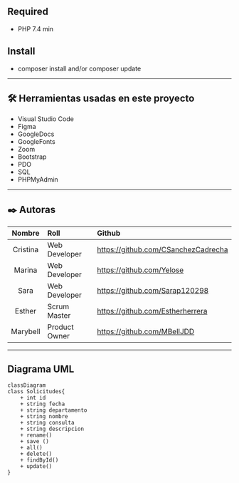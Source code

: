 ## Required

- PHP 7.4 min



## Install

- composer install and/or composer update


<hr>

## 🛠️ Herramientas usadas en este proyecto
<ul>
  <li>Visual Studio Code</li>
  <li>Figma</li>
  <li>GoogleDocs</li>
  <li>GoogleFonts</li>
  <li>Zoom</li>
  <li>Bootstrap</li>
  <li>PDO</li>
  <li>SQL</li>
  <li>PHPMyAdmin</li>
</ul>


<hr>

## ✒️ Autoras 

| Nombre | Roll | Github |
| :---: | :--- | :---
| Cristina | Web Developer| https://github.com/CSanchezCadrecha |
| Marina | Web Developer| https://github.com/Yelose |
| Sara | Web Developer | https://github.com/Sarap120298 |
| Esther | Scrum Master | https://github.com/Estherherrera |
| Marybell | Product Owner | https://github.com/MBellJDD |

<hr>

## Diagrama UML

``` mermaid
classDiagram
class Solicitudes{
    + int id
    + string fecha
    + string departamento
    + string nombre
    + string consulta
    + string descripcion 
    + rename()
    + save ()
    + all()
    + delete()
    + findById()
    + update()
}
```
